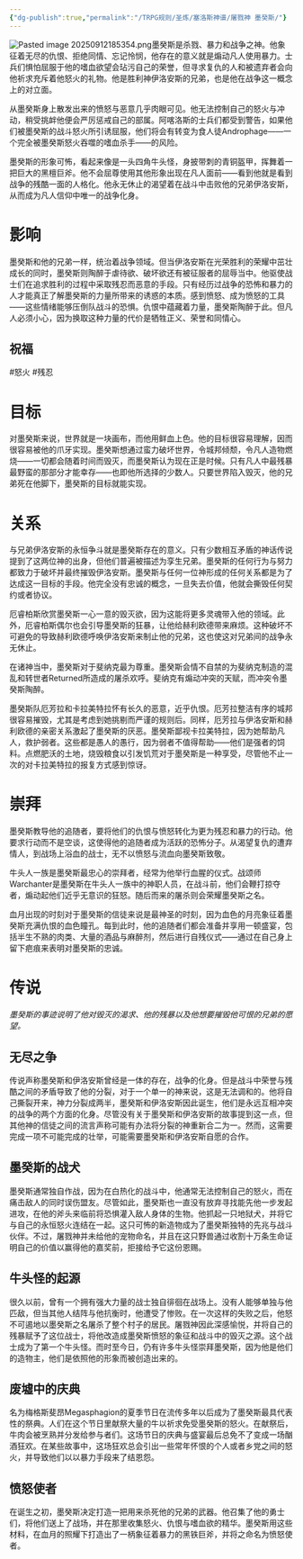 ```yaml
---
{"dg-publish":true,"permalink":"/TRPG规则/圣炼/塞洛斯神谱/屠戮神 墨癸斯/"}
---
```


![Pasted image 20250912185354.png](/img/user/zz%E7%B4%A0%E6%9D%90/Pasted%20image%2020250912185354.png)墨癸斯是杀戮、暴力和战争之神。他象征着无尽的仇恨、拒绝同情、忘记怜悯，他存在的意义就是煽动凡人使用暴力。士兵们惧怕屈服于他的嗜血欲望会玷污自己的荣誉，但寻求复仇的人和被遗弃者会向他祈求充斥着他怒火的礼物。他是胜利神伊洛安斯的兄弟，也是他在战争这一概念上的对立面。

从墨癸斯身上散发出来的愤怒与恶意几乎肉眼可见。他无法控制自己的怒火与冲动，稍受挑衅他便会严厉惩戒自己的部属。阿喀洛斯的士兵们都受到警告，如果他们被墨癸斯的战斗怒火所引诱屈服，他们将会有转变为食人徒Androphage——一个完全被墨癸斯怒火吞噬的嗜血杀手——的风险。

墨癸斯的形象可怖，看起来像是一头四角牛头怪，身披带刺的青铜盔甲，挥舞着一把巨大的黑檀巨斧。他不会屈尊使用其他形象出现在凡人面前——看到他就是看到战争的残酷一面的人格化。他永无休止的渴望着在战斗中击败他的兄弟伊洛安斯，从而成为凡人信仰中唯一的战争化身。

# 影响
墨癸斯和他的兄弟一样，统治着战争领域。但当伊洛安斯在光荣胜利的荣耀中茁壮成长的同时，墨癸斯则陶醉于虐待欲、破坏欲还有被征服者的屈辱当中。他驱使战士们在追求胜利的过程中采取残忍而恶意的手段。只有经历过战争的恐怖和暴力的人才能真正了解墨癸斯的力量所带来的诱惑的本质。感到愤怒、成为愤怒的工具——这些情绪能够压倒队战斗的恐惧。仇恨中蕴藏着力量，墨癸斯陶醉于此。但凡人必须小心，因为换取这种力量的代价是牺牲正义、荣誉和同情心。
## 祝福
#怒火 #残忍

# 目标
对墨癸斯来说，世界就是一块画布，而他用鲜血上色。他的目标很容易理解，因而很容易被他的爪牙实现。墨癸斯想通过蛮力破坏世界，令城邦倾颓，令凡人造物燃烧——一切都会随着时间而毁灭，而墨癸斯认为现在正是时候。只有凡人中最残暴最野蛮的那部分才能幸存——也即他所选择的少数人。只要世界陷入毁灭，他的兄弟死在他脚下，墨癸斯的目标就能实现。

# 关系
与兄弟伊洛安斯的永恒争斗就是墨癸斯存在的意义。只有少数相互矛盾的神话传说提到了这两位神的出身，但他们普遍被描述为孪生兄弟。墨癸斯的任何行为与努力都致力于破坏并最终摧毁伊洛安斯。墨癸斯与任何一位神形成的任何关系都是为了达成这一目标的手段。他完全没有忠诚的概念，一旦失去价值，他就会撕毁任何契约或者协议。

厄睿柏斯欣赏墨癸斯一心一意的毁灭欲，因为这能将更多灵魂带入他的领域。此外，厄睿柏斯偶尔也会引导墨癸斯的狂暴，让他给赫利欧德带来麻烦。这种破坏不可避免的导致赫利欧德呼唤伊洛安斯来制止他的兄弟，这也使这对兄弟间的战争永无休止。

在诸神当中，墨癸斯对于斐纳克最为尊重。墨癸斯会情不自禁的为斐纳克制造的混乱和转世者Returned所造成的屠杀欢呼。斐纳克有煽动冲突的天赋，而冲突令墨癸斯陶醉。

墨癸斯队厄芳拉和卡拉美特拉怀有长久的恶意，近乎仇恨。厄芳拉整洁有序的城邦很容易摧毁，尤其是考虑到她挑剔而严谨的规则后。同样，厄芳拉与伊洛安斯和赫利欧德的亲密关系激起了墨癸斯的厌恶。墨癸斯鄙视卡拉美特拉，因为她帮助凡人，救护弱者。这些都是愚人的愚行，因为弱者不值得帮助——他们是强者的饲料。点燃肥沃的土地，烧毁粮食以引发饥荒对于墨癸斯是一种享受，尽管他不止一次的对卡拉美特拉的报复方式感到惊讶。

# 崇拜
墨癸斯教导他的追随者，要将他们的仇恨与愤怒转化为更为残忍和暴力的行动。他要求行动而不是空谈，这使得他的追随者成为活跃的恐怖分子。从渴望复仇的遭弃情人，到战场上浴血的战士，无不以愤怒与流血向墨癸斯致敬。

牛头人一族是墨癸斯最忠心的崇拜者，经常为他举行血腥的仪式。战颂师Warchanter是墨癸斯在牛头人一族中的神职人员，在战斗前，他们会鞭打掠夺者，煽动起他们近乎无意识的狂怒。随后而来的屠杀则会荣耀墨癸斯之名。

血月出现的时刻对于墨癸斯的信徒来说是最神圣的时刻，因为血色的月亮象征着墨癸斯充满仇恨的血色瞳孔。每到此时，他的追随者们都会准备并享用一顿盛宴，包括半生不熟的肉类、大量的酒品与麻醉剂，然后进行自残仪式——通过在自己身上留下疤痕来表明对墨癸斯的忠诚。

# 传说
*墨癸斯的事迹说明了他对毁灭的渴求、他的残暴以及他想要摧毁他可恨的兄弟的愿望。*

## 无尽之争
传说声称墨癸斯和伊洛安斯曾经是一体的存在，战争的化身。但是战斗中荣誉与残酷之间的矛盾导致了他的分裂，对于一个单一的神来说，这是无法调和的。他将自己撕裂开来，神力分裂成两半，墨癸斯和伊洛安斯因此诞生，他们是永远互相冲突的战争的两个方面的化身。尽管没有关于墨癸斯和伊洛安斯的故事提到这一点，但其他神的信徒之间的流言声称可能有办法将分裂的神重新合二为一。然而，这需要完成一项不可能完成的壮举，可能需要墨癸斯和伊洛安斯自愿的合作。

## 墨癸斯的战犬
墨癸斯通常独自作战，因为在白热化的战斗中，他通常无法控制自己的怒火，而在痛击敌人的同时误伤盟友。尽管如此，墨癸斯也一直没有放弃寻找能先他一步发起进攻，在他的斧头来临前将恐惧灌入敌人身体的生物。他抓起一只地狱犬，并将它与自己的永恒怒火连结在一起。这只可怖的新造物成为了墨癸斯独特的先兆与战斗伙伴。不过，屠戮神并未给他的宠物命名，并且在这只野兽通过收割十万条生命证明自己的价值以赢得他的嘉奖前，拒接给予它这份恩赐。

## 牛头怪的起源
很久以前，曾有一个拥有强大力量的战士独自徘徊在战场上。没有人能够单独与他匹敌，但当其他人结阵与他抗衡时，他遭受了惨败。在一次这样的失败之后，他怒不可遏地以墨癸斯之名屠杀了整个村子的居民。屠戮神因此深感愉悦，并将自己的残暴赋予了这位战士，将他改造成墨癸斯愤怒的象征和战斗中的毁灭之源。这个战士成为了第一个牛头怪。而时至今日，仍有许多牛头怪崇拜墨癸斯，因为他是他们的造物主，他们是依照他的形象而被创造出来的。

## 废墟中的庆典
名为梅格斯斐昂Megasphagion的夏季节日在流传多年以后成为了墨癸斯最具代表性的祭典。人们在这个节日里献祭大量的牛以祈求免受墨癸斯的怒火。在献祭后，牛肉会被烹熟并分发给参与者们。这场节日的庆典与盛宴最后总免不了变成一场酗酒狂欢。在某些故事中，这场狂欢总会引出一些常年怀恨的个人或者乡党之间的怒火，并导致他们以以暴力手段来了结恩怨。

## 愤怒使者
在诞生之初，墨癸斯决定打造一把用来杀死他的兄弟的武器。他召集了他的勇士们，将他们送上了战场，并在那里收集怒火、仇恨与嗜血欲的精华。墨癸斯用这些材料，在血月的照耀下打造出了一柄象征着暴力的黑铁巨斧，并将之命名为愤怒使者。